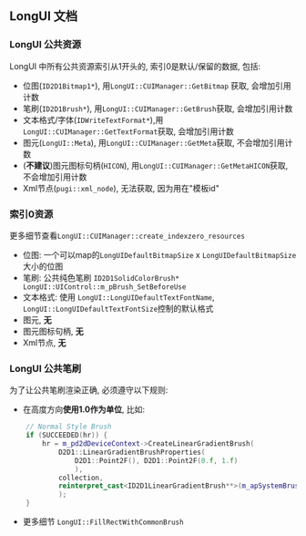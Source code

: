 ﻿## LongUI 文档

### LongUI 公共资源
  LongUI 中所有公共资源索引从1开头的, 索引0是默认/保留的数据, 包括:
  - 位图(`ID2D1Bitmap1*`), 用`LongUI::CUIManager::GetBitmap` 获取, 会增加引用计数
  - 笔刷(`ID2D1Brush*`), 用`LongUI::CUIManager::GetBrush`获取, 会增加引用计数
  - 文本格式/字体(`IDWriteTextFormat*`),用`LongUI::CUIManager::GetTextFormat`获取, 会增加引用计数
  - 图元(`LongUI::Meta`), 用`LongUI::CUIManager::GetMeta`获取, 不会增加引用计数
  - (**不建议**)图元图标句柄(`HICON`), 用`LongUI::CUIManager::GetMetaHICON`获取, 不会增加引用计数
  - Xml节点(`pugi::xml_node`), 无法获取, 因为用在"模板id"
  
### 索引0资源
  更多细节查看`LongUI::CUIManager::create_indexzero_resources`
  - 位图: 一个可以map的`LongUIDefaultBitmapSize` x `LongUIDefaultBitmapSize`大小的位图
  - 笔刷: 公共纯色笔刷 `ID2D1SolidColorBrush*  LongUI::UIControl::m_pBrush_SetBeforeUse`
  - 文本格式: 使用 `LongUI::LongUIDefaultTextFontName`, `LongUI::LongUIDefaultTextFontSize`控制的默认格式
  - 图元, **无**
  - 图元图标句柄, **无**
  - Xml节点, **无**
  
### LongUI 公共笔刷
为了让公共笔刷渲染正确, 必须遵守以下规则:
  - 在高度方向**使用1.0作为单位**, 比如:
```cpp
    // Normal Style Brush
    if (SUCCEEDED(hr)) {
        hr = m_pd2dDeviceContext->CreateLinearGradientBrush(
            D2D1::LinearGradientBrushProperties(
                D2D1::Point2F(), D2D1::Point2F(0.f, 1.f)
                ),
            collection,
            reinterpret_cast<ID2D1LinearGradientBrush**>(m_apSystemBrushes + Status_Normal)
            );
    }
```
  - 更多细节 `LongUI::FillRectWithCommonBrush`
  
  